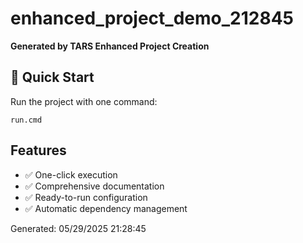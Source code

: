 # enhanced_project_demo_212845

**Generated by TARS Enhanced Project Creation**

## 🚀 Quick Start
Run the project with one command:
```
run.cmd
```

## Features
- ✅ One-click execution
- ✅ Comprehensive documentation  
- ✅ Ready-to-run configuration
- ✅ Automatic dependency management

Generated: 05/29/2025 21:28:45
